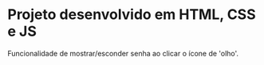 # Projeto desenvolvido em HTML, CSS e JS

Funcionalidade de mostrar/esconder senha ao clicar o ícone de 'olho'.
